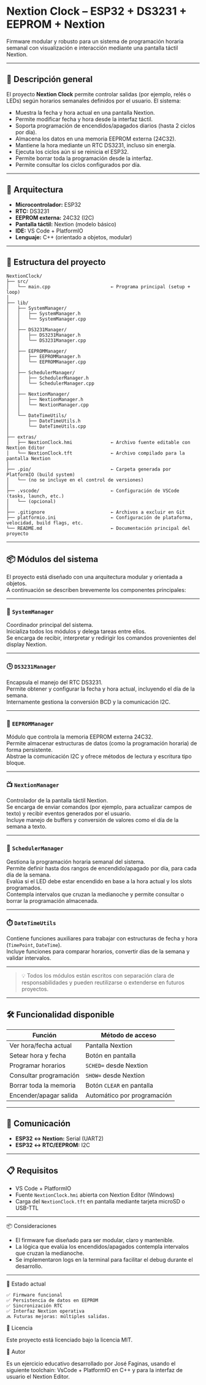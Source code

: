 # Nextion Clock – ESP32 + DS3231 + EEPROM + Nextion

Firmware modular y robusto para un sistema de programación horaria semanal con visualización e interacción mediante una pantalla táctil Nextion.

---

## 📌 Descripción general

El proyecto **Nextion Clock** permite controlar salidas (por ejemplo, relés o LEDs) según horarios semanales definidos por el usuario. El sistema:

- Muestra la fecha y hora actual en una pantalla Nextion.
- Permite modificar fecha y hora desde la interfaz táctil.
- Soporta programación de encendidos/apagados diarios (hasta 2 ciclos por día).
- Almacena los datos en una memoria EEPROM externa (24C32).
- Mantiene la hora mediante un RTC DS3231, incluso sin energía.
- Ejecuta los ciclos aún si se reinicia el ESP32.
- Permite borrar toda la programación desde la interfaz.
- Permite consultar los ciclos configurados por día.

---

## 🧱 Arquitectura

- **Microcontrolador:** ESP32
- **RTC:** DS3231
- **EEPROM externa:** 24C32 (I2C)
- **Pantalla táctil:** Nextion (modelo básico)
- **IDE:** VS Code + PlatformIO
- **Lenguaje:** C++ (orientado a objetos, modular)

---

## 📂 Estructura del proyecto

```text
NextionClock/
├── src/
│   └── main.cpp                      ← Programa principal (setup + loop)
│
├── lib/
│   ├── SystemManager/
│   │   ├── SystemManager.h
│   │   └── SystemManager.cpp
│   │
│   ├── DS3231Manager/
│   │   ├── DS3231Manager.h
│   │   └── DS3231Manager.cpp
│   │
│   ├── EEPROMManager/
│   │   ├── EEPROMManager.h
│   │   └── EEPROMManager.cpp
│   │
│   ├── SchedulerManager/
│   │   ├── SchedulerManager.h
│   │   └── SchedulerManager.cpp
│   │
│   ├── NextionManager/
│   │   ├── NextionManager.h
│   │   └── NextionManager.cpp
│   │
│   └── DateTimeUtils/
│       ├── DateTimeUtils.h
│       └── DateTimeUtils.cpp
│
├── extras/
│   ├── NextionClock.hmi              ← Archivo fuente editable con Nextion Editor
│   └── NextionClock.tft              ← Archivo compilado para la pantalla Nextion
│
├── .pio/                             ← Carpeta generada por PlatformIO (build system)
│   └── (no se incluye en el control de versiones)
│
├── .vscode/                          ← Configuración de VSCode (tasks, launch, etc.)
│   └── (opcional)
│
├── .gitignore                        ← Archivos a excluir en Git
├── platformio.ini                    ← Configuración de plataforma, velocidad, build flags, etc.
└── README.md                         ← Documentación principal del proyecto

```
---
## 📦 Módulos del sistema

El proyecto está diseñado con una arquitectura modular y orientada a objetos.  
A continuación se describen brevemente los componentes principales:

---

### 🔧 `SystemManager`

Coordinador principal del sistema.  
Inicializa todos los módulos y delega tareas entre ellos.  
Se encarga de recibir, interpretar y redirigir los comandos provenientes del display Nextion.

---

### 🕒 `DS3231Manager`

Encapsula el manejo del RTC DS3231.  
Permite obtener y configurar la fecha y hora actual, incluyendo el día de la semana.  
Internamente gestiona la conversión BCD y la comunicación I2C.

---

### 💾 `EEPROMManager`

Módulo que controla la memoria EEPROM externa 24C32.  
Permite almacenar estructuras de datos (como la programación horaria) de forma persistente.  
Abstrae la comunicación I2C y ofrece métodos de lectura y escritura tipo bloque.

---

### 📺 `NextionManager`

Controlador de la pantalla táctil Nextion.  
Se encarga de enviar comandos (por ejemplo, para actualizar campos de texto) y recibir eventos generados por el usuario.  
Incluye manejo de buffers y conversión de valores como el día de la semana a texto.

---

### 📆 `SchedulerManager`

Gestiona la programación horaria semanal del sistema.  
Permite definir hasta dos rangos de encendido/apagado por día, para cada día de la semana.  
Evalúa si el LED debe estar encendido en base a la hora actual y los slots programados.  
Contempla intervalos que cruzan la medianoche y permite consultar o borrar la programación almacenada.

---

### ⏱️ `DateTimeUtils`

Contiene funciones auxiliares para trabajar con estructuras de fecha y hora (`TimePoint`, `DateTime`).  
Incluye funciones para comparar horarios, convertir días de la semana y validar intervalos.

---

> 💡 Todos los módulos están escritos con separación clara de responsabilidades y pueden reutilizarse o extenderse en futuros proyectos.


---

## 🛠️ Funcionalidad disponible

| Función                  | Método de acceso           |
|--------------------------|----------------------------|
| Ver hora/fecha actual    | Pantalla Nextion           |
| Setear hora y fecha      | Botón en pantalla          |
| Programar horarios       | `SCHED=` desde Nextion     |
| Consultar programación   | `SHOW=` desde Nextion      |
| Borrar toda la memoria   | Botón `CLEAR` en pantalla  |
| Encender/apagar salida   | Automático por programación |

---

## 📡 Comunicación

- **ESP32 ↔ Nextion:** Serial (UART2)
- **ESP32 ↔ RTC/EEPROM:** I2C

---

## 📋 Requisitos

- VS Code + PlatformIO
- Fuente `NextionClock.hmi` abierta con Nextion Editor (Windows)
- Carga del `NextionClock.tft` en pantalla mediante tarjeta microSD o USB-TTL

---
📦 Consideraciones

- El firmware fue diseñado para ser modular, claro y mantenible.
- La lógica que evalúa los encendidos/apagados contempla intervalos que cruzan la medianoche.
- Se implementaron logs en la terminal para facilitar el debug durante el desarrollo.

---
📌 Estado actual

    ✅ Firmware funcional
    ✅ Persistencia de datos en EEPROM
    ✅ Sincronización RTC
    ✅ Interfaz Nextion operativa
    🔜 Futuras mejoras: múltiples salidas.

📖 Licencia

Este proyecto está licenciado bajo la licencia MIT.

👤 Autor

Es un ejercicio educativo desarrollado por José Faginas, usando el siguiente toolchain: VsCode + PlatformIO en C++ y para la interfaz de usuario el Nextion Editor. 




